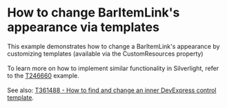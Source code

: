 # How to change BarItemLink's appearance via templates


<p>This example demonstrates how to change a BarItemLink's appearance by customizing templates (available via the CustomResources property)<br><br>To learn more on how to implement similar functionality in Silverlight, refer to the <a href="https://www.devexpress.com/Support/Center/p/T246660">T246660</a> example.<br><br>See also: <a href="https://www.devexpress.com/Support/Center/p/T361488">T361488 - How to find and change an inner DevExpress control template</a>.</p>

<br/>


